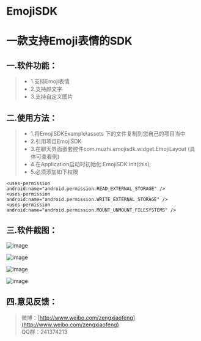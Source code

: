 # EmojiSDK
一款支持Emoji表情的SDK
===================


一.软件功能：
-------------

>  - 1.支持Emoji表情
>  - 2.支持颜文字
>  - 3.支持自定义图片

二.使用方法：
-------------

>  - 1.将EmojiSDKExample\assets 下的文件复制到您自己的项目当中
>  - 2.引用项目EmojiSDK
>  - 3.在聊天界面嵌套控件com.muzhi.emojisdk.widget.EmojiLayout (具体可查看例)
>  - 4.在Application启动时初始化:EmojiSDK.init(this);
>  - 5.必须添加如下权限

    <uses-permission android:name="android.permission.READ_EXTERNAL_STORAGE" />
    <uses-permission android:name="android.permission.WRITE_EXTERNAL_STORAGE" />
    <uses-permission android:name="android.permission.MOUNT_UNMOUNT_FILESYSTEMS" />



三.软件截图：
-------------
![image](https://github.com/zxfnicholas/EmojiSDK/blob/master/Screenshots/1.jpg)  

![image](https://github.com/zxfnicholas/EmojiSDK/blob/master/Screenshots/2.jpg)

![image](https://github.com/zxfnicholas/EmojiSDK/blob/master/Screenshots/3.jpg)

![image](https://github.com/zxfnicholas/EmojiSDK/blob/master/Screenshots/4.jpg)

四.意见反馈：
-------------
> 微博：[http://www.weibo.com/zengxiaofeng](http://www.weibo.com/zengxiaofeng)  
> QQ群：241374213


